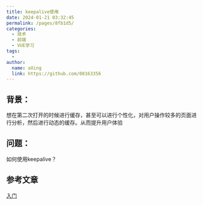 ```yaml
---
title: keepalive使用
date: 2024-01-21 03:32:45
permalink: /pages/8fb1d5/
categories:
  - 技术
  - 前端
  - VUE学习
tags:
  - 
author: 
  name: aXing
  link: https://github.com/08163356
---
```

## 背景：

想在第二次打开的时候进行缓存，甚至可以进行个性化，对用户操作较多的页面进行分析，然后进行动态的缓存。从而提升用户体验

## 问题：

如何使用keepalive？

## 参考文章

[入门](https://juejin.cn/post/6844903919273918477)

